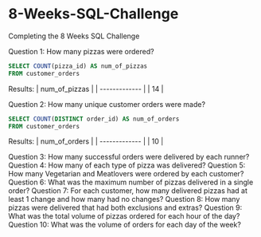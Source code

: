 # 8-Weeks-SQL-Challenge
Completing the 8 Weeks SQL Challenge

Question 1: How many pizzas were ordered?
```SQL
SELECT COUNT(pizza_id) AS num_of_pizzas
FROM customer_orders
```

Results:
| num_of_pizzas |
| ------------- |
| 14            |

Question 2: How many unique customer orders were made?
```SQL
SELECT COUNT(DISTINCT order_id) AS num_of_orders
FROM customer_orders
```

Results:
| num_of_orders |
| ------------- |
| 10            |

Question 3: How many successful orders were delivered by each runner?
Question 4: How many of each type of pizza was delivered?
Question 5: How many Vegetarian and Meatlovers were ordered by each customer?
Question 6: What was the maximum number of pizzas delivered in a single order?
Question 7: For each customer, how many delivered pizzas had at least 1 change and how many had no changes?
Question 8: How many pizzas were delivered that had both exclusions and extras?
Question 9: What was the total volume of pizzas ordered for each hour of the day?
Question 10: What was the volume of orders for each day of the week?
